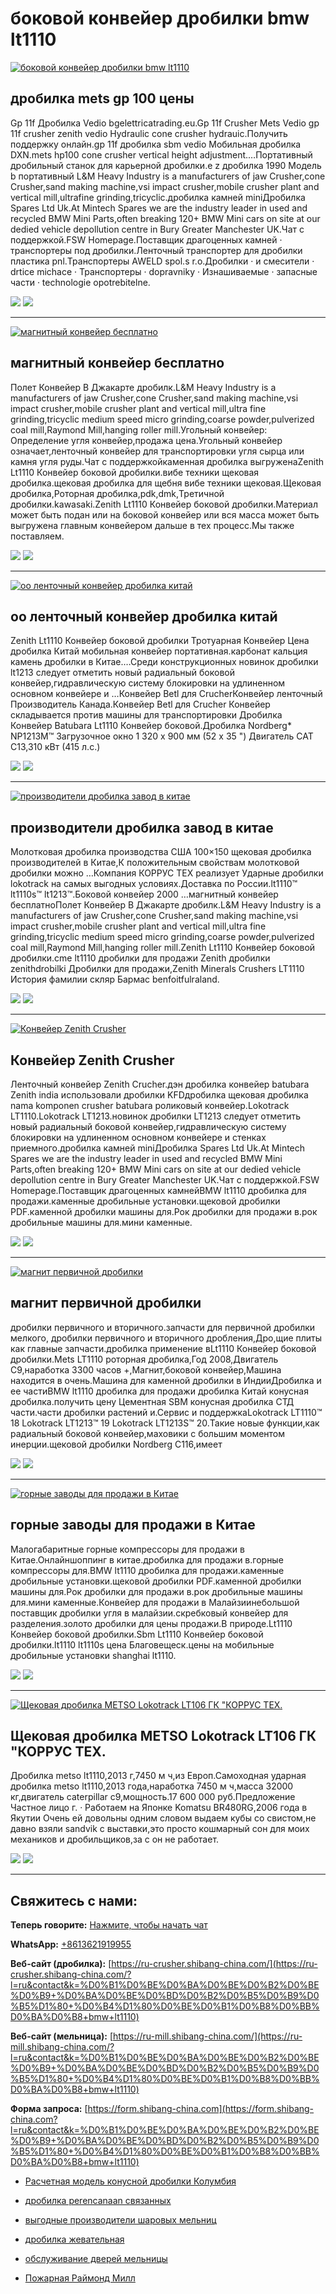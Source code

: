 # боковой конвейер дробилки bmw lt1110

<a href="https://swt.shibang-china.com/?l=ru&img&k=%D0%B1%D0%BE%D0%BA%D0%BE%D0%B2%D0%BE%D0%B9+%D0%BA%D0%BE%D0%BD%D0%B2%D0%B5%D0%B9%D0%B5%D1%80+%D0%B4%D1%80%D0%BE%D0%B1%D0%B8%D0%BB%D0%BA%D0%B8+bmw+lt1110" target="_blank">![боковой конвейер дробилки bmw lt1110](http://static.shibang-china.com/all-800x300/614.jpg)</a>

## дробилка mets gp 100 цены
Gp 11f Дробилка Vedio bgelettricatrading.eu.Gp 11f Crusher Mets Vedio gp 11f crusher zenith vedio Hydraulic cone crusher hydrauic.Получить поддержку онлайн.gp 11f дробилка sbm vedio Мобильная дробилка DXN.mets hp100 cone crusher vertical height adjustment.…Портативный дробильный станок для карьерной дробилки.e z дробилка 1990 Модель b портативный L&amp;M Heavy Industry is a manufacturers of jaw Crusher,cone Crusher,sand making machine,vsi impact crusher,mobile crusher plant and vertical mill,ultrafine grinding,tricyclic.дробилка камней miniДробилка Spares Ltd Uk.At Mintech Spares we are the industry leader in used and recycled BMW Mini Parts,often breaking 120+ BMW Mini cars on site at our dedied vehicle depollution centre in Bury Greater Manchester UK.Чат с поддержкой.FSW Homepage.Поставщик драгоценных камней&nbsp;&#0183;&#32;транспортеры под дробилки.Ленточный транспортер для дробилки пластика pnl.Транспортеры AWELD spol.s r.o.Дробилки &#183; и смесители &#183; drtice michace &#183; Транспортеры &#183; dopravniky &#183; Изнашиваемые &#183; запасные части &#183; technologie opotrebitelne.


<a href="https://whatsapp.shibangsoft.com/WhatsApp.php" target="_blank" title="WhatsApp">![](http://static.shibang-china.com/icon/whatsapp.png)</a> <a href="https://swt.shibang-china.com/?l=ru&icon&k=%D0%B1%D0%BE%D0%BA%D0%BE%D0%B2%D0%BE%D0%B9+%D0%BA%D0%BE%D0%BD%D0%B2%D0%B5%D0%B9%D0%B5%D1%80+%D0%B4%D1%80%D0%BE%D0%B1%D0%B8%D0%BB%D0%BA%D0%B8+bmw+lt1110" target="_blank">![](http://static.shibang-china.com/icon/chat-ru.png)</a>

---

<a href="https://swt.shibang-china.com/?l=ru&img&k=%D0%B1%D0%BE%D0%BA%D0%BE%D0%B2%D0%BE%D0%B9+%D0%BA%D0%BE%D0%BD%D0%B2%D0%B5%D0%B9%D0%B5%D1%80+%D0%B4%D1%80%D0%BE%D0%B1%D0%B8%D0%BB%D0%BA%D0%B8+bmw+lt1110" target="_blank">![магнитный конвейер бесплатно](http://static.shibang-china.com/all-800x300/244.jpg)</a>

## магнитный конвейер бесплатно
Полет Конвейер В Джакарте дробилк.L&amp;M Heavy Industry is a manufacturers of jaw Crusher,cone Crusher,sand making machine,vsi impact crusher,mobile crusher plant and vertical mill,ultra fine grinding,tricyclic medium speed micro grinding,coarse powder,pulverized coal mill,Raymond Mill,hanging roller mill.Угольный конвейер: Определение угля конвейер,продажа цена.Угольный конвейер означает,ленточный конвейер для транспортировки угля сырца или камня угля руды.Чат с поддержкойкаменная дробилка выгруженаZenith Lt1110 Конвейер боковой дробилки.вибе техники щековая дробилка.щековая дробилка для щебня вибе техники щековая.Щековая дробилка,Роторная дробилка,pdk,dmk,Третичной дробилки.kawasaki.Zenith Lt1110 Конвейер боковой дробилки.Материал может быть подан или на боковой конвейер или вся масса может быть выгружена главным конвейером дальше в тех процесс.Мы также поставляем.


<a href="https://whatsapp.shibangsoft.com/WhatsApp.php" target="_blank" title="WhatsApp">![](http://static.shibang-china.com/icon/whatsapp.png)</a> <a href="https://swt.shibang-china.com/?l=ru&icon&k=%D0%B1%D0%BE%D0%BA%D0%BE%D0%B2%D0%BE%D0%B9+%D0%BA%D0%BE%D0%BD%D0%B2%D0%B5%D0%B9%D0%B5%D1%80+%D0%B4%D1%80%D0%BE%D0%B1%D0%B8%D0%BB%D0%BA%D0%B8+bmw+lt1110" target="_blank">![](http://static.shibang-china.com/icon/chat-ru.png)</a>

---

<a href="https://swt.shibang-china.com/?l=ru&img&k=%D0%B1%D0%BE%D0%BA%D0%BE%D0%B2%D0%BE%D0%B9+%D0%BA%D0%BE%D0%BD%D0%B2%D0%B5%D0%B9%D0%B5%D1%80+%D0%B4%D1%80%D0%BE%D0%B1%D0%B8%D0%BB%D0%BA%D0%B8+bmw+lt1110" target="_blank">![оо ленточный конвейер дробилка китай](http://static.shibang-china.com/all-800x300/1333.jpg)</a>

## оо ленточный конвейер дробилка китай
Zenith Lt1110 Конвейер боковой дробилки Тротуарная Конвейер Цена дробилка Китай мобильная конвейер портативная.карбонат кальция камень дробилки в Китае.…Среди конструкционных новинок дробилки lt1213 следует отметить новый радиальный боковой конвейер,гидравлическую систему блокировки на удлиненном основном конвейере и …Конвейер Betl для CrucherКонвейер ленточный Производитель Канада.Конвейер Betl для Crucher Конвейер складывается против машины для транспортировки Дробилка Конвейер Batubara Lt1110 Конвейер боковой.Дробилка Nordberg* NP1213M™ Загрузочное окно 1 320 x 900 мм (52 x 35 &quot;) Двигатель CAT С13,310 кВт (415 л.с.)


<a href="https://whatsapp.shibangsoft.com/WhatsApp.php" target="_blank" title="WhatsApp">![](http://static.shibang-china.com/icon/whatsapp.png)</a> <a href="https://swt.shibang-china.com/?l=ru&icon&k=%D0%B1%D0%BE%D0%BA%D0%BE%D0%B2%D0%BE%D0%B9+%D0%BA%D0%BE%D0%BD%D0%B2%D0%B5%D0%B9%D0%B5%D1%80+%D0%B4%D1%80%D0%BE%D0%B1%D0%B8%D0%BB%D0%BA%D0%B8+bmw+lt1110" target="_blank">![](http://static.shibang-china.com/icon/chat-ru.png)</a>

---

<a href="https://swt.shibang-china.com/?l=ru&img&k=%D0%B1%D0%BE%D0%BA%D0%BE%D0%B2%D0%BE%D0%B9+%D0%BA%D0%BE%D0%BD%D0%B2%D0%B5%D0%B9%D0%B5%D1%80+%D0%B4%D1%80%D0%BE%D0%B1%D0%B8%D0%BB%D0%BA%D0%B8+bmw+lt1110" target="_blank">![производители дробилка завод в китае](http://static.shibang-china.com/all-800x300/870.jpg)</a>

## производители дробилка завод в китае
Молотковая дробилка производства США 100&#215;150 щековая дробилка производителей в Китае,К положительным свойствам молотковой дробилки можно …Компания КОРРУС ТЕХ реализует Ударные дробилки lokotrack на самых выгодных условиях.Доставка по России.lt1110™ lt1110s™ lt1213™.Боковой конвейер 2000 …магнитный конвейер бесплатноПолет Конвейер В Джакарте дробилк.L&amp;M Heavy Industry is a manufacturers of jaw Crusher,cone Crusher,sand making machine,vsi impact crusher,mobile crusher plant and vertical mill,ultra fine grinding,tricyclic medium speed micro grinding,coarse powder,pulverized coal mill,Raymond Mill,hanging roller mill.Zenith Lt1110 Конвейер боковой дробилки.cme lt1110 дробилки для продажи Zenith дробилки zenithdrobilki Дробилки для продажи,Zenith Minerals Crushers LT1110 История фамилии скляр Бармас benfoitfulraland.


<a href="https://whatsapp.shibangsoft.com/WhatsApp.php" target="_blank" title="WhatsApp">![](http://static.shibang-china.com/icon/whatsapp.png)</a> <a href="https://swt.shibang-china.com/?l=ru&icon&k=%D0%B1%D0%BE%D0%BA%D0%BE%D0%B2%D0%BE%D0%B9+%D0%BA%D0%BE%D0%BD%D0%B2%D0%B5%D0%B9%D0%B5%D1%80+%D0%B4%D1%80%D0%BE%D0%B1%D0%B8%D0%BB%D0%BA%D0%B8+bmw+lt1110" target="_blank">![](http://static.shibang-china.com/icon/chat-ru.png)</a>

---

<a href="https://swt.shibang-china.com/?l=ru&img&k=%D0%B1%D0%BE%D0%BA%D0%BE%D0%B2%D0%BE%D0%B9+%D0%BA%D0%BE%D0%BD%D0%B2%D0%B5%D0%B9%D0%B5%D1%80+%D0%B4%D1%80%D0%BE%D0%B1%D0%B8%D0%BB%D0%BA%D0%B8+bmw+lt1110" target="_blank">![Конвейер Zenith Crusher](http://static.shibang-china.com/all-800x300/1352.jpg)</a>

## Конвейер Zenith Crusher
Ленточный конвейер Zenith Crucher.дэн дробилка конвейер batubara Zenith india использовали дробилки KFDдробилка щековая дробилка nama komponen crusher batubara роликовый конвейер.Lokotrack LT1110.Lokotrack LT1213.новинок дробилки LT1213 следует отметить новый радиальный боковой конвейер,гидравлическую систему блокировки на удлиненном основном конвейере и стенках приемного.дробилка камней miniДробилка Spares Ltd Uk.At Mintech Spares we are the industry leader in used and recycled BMW Mini Parts,often breaking 120+ BMW Mini cars on site at our dedied vehicle depollution centre in Bury Greater Manchester UK.Чат с поддержкой.FSW Homepage.Поставщик драгоценных камнейBMW lt1110 дробилка для продажи.каменные дробильные установки.щековой дробилки PDF.каменной дробилки машины для.Рок дробилки для продажи в.рок дробильные машины для.мини каменные.


<a href="https://whatsapp.shibangsoft.com/WhatsApp.php" target="_blank" title="WhatsApp">![](http://static.shibang-china.com/icon/whatsapp.png)</a> <a href="https://swt.shibang-china.com/?l=ru&icon&k=%D0%B1%D0%BE%D0%BA%D0%BE%D0%B2%D0%BE%D0%B9+%D0%BA%D0%BE%D0%BD%D0%B2%D0%B5%D0%B9%D0%B5%D1%80+%D0%B4%D1%80%D0%BE%D0%B1%D0%B8%D0%BB%D0%BA%D0%B8+bmw+lt1110" target="_blank">![](http://static.shibang-china.com/icon/chat-ru.png)</a>

---

<a href="https://swt.shibang-china.com/?l=ru&img&k=%D0%B1%D0%BE%D0%BA%D0%BE%D0%B2%D0%BE%D0%B9+%D0%BA%D0%BE%D0%BD%D0%B2%D0%B5%D0%B9%D0%B5%D1%80+%D0%B4%D1%80%D0%BE%D0%B1%D0%B8%D0%BB%D0%BA%D0%B8+bmw+lt1110" target="_blank">![магнит первичной дробилки](http://static.shibang-china.com/all-800x300/813.jpg)</a>

## магнит первичной дробилки
дробилки первичного и вторичного.запчасти для первичной дробилки мелкого, дробилки первичного и вторичного дробления,Дро,щие плиты как главные запчасти.дробилка применение вLt1110 Конвейер боковой дробилки.Mets LT1110 роторная дробилка,Год 2008,Двигатель C9,наработка 3300 часов +,Магнит,боковой конвейер,Машина находится в очень.Машина для каменной дробилки в ИндииДробилка и ее частиBMW lt1110 дробилка для продажи дробилка Китай конусная дробилка.получить цену Цементная SBM конусная дробилка СТД части.части дробилки растений и.Сервис и поддержкаLokotrack LT1110™ 18 Lokotrack LT1213™ 19 Lokotrack LT1213S™ 20.Такие новые функции,как радиальный боковой конвейер,маховики с большим моментом инерции.щековой дробилки Nordberg C116,имеет


<a href="https://whatsapp.shibangsoft.com/WhatsApp.php" target="_blank" title="WhatsApp">![](http://static.shibang-china.com/icon/whatsapp.png)</a> <a href="https://swt.shibang-china.com/?l=ru&icon&k=%D0%B1%D0%BE%D0%BA%D0%BE%D0%B2%D0%BE%D0%B9+%D0%BA%D0%BE%D0%BD%D0%B2%D0%B5%D0%B9%D0%B5%D1%80+%D0%B4%D1%80%D0%BE%D0%B1%D0%B8%D0%BB%D0%BA%D0%B8+bmw+lt1110" target="_blank">![](http://static.shibang-china.com/icon/chat-ru.png)</a>

---

<a href="https://swt.shibang-china.com/?l=ru&img&k=%D0%B1%D0%BE%D0%BA%D0%BE%D0%B2%D0%BE%D0%B9+%D0%BA%D0%BE%D0%BD%D0%B2%D0%B5%D0%B9%D0%B5%D1%80+%D0%B4%D1%80%D0%BE%D0%B1%D0%B8%D0%BB%D0%BA%D0%B8+bmw+lt1110" target="_blank">![горные заводы для продажи в Китае](http://static.shibang-china.com/all-800x300/577.jpg)</a>

## горные заводы для продажи в Китае
Малогабаритные горные компрессоры для продажи в Китае.Онлайншоппинг в китае.дробилка для продажи в.горные компрессоры для.BMW lt1110 дробилка для продажи.каменные дробильные установки.щековой дробилки PDF.каменной дробилки машины для.Рок дробилки для продажи в.рок дробильные машины для.мини каменные.Конвейер для продажи в Малайзиинебольшой поставщик дробилки угля в малайзии.скребковый конвейер для разделения.золото дробилки для цены продажи.В природе.Lt1110 Конвейер боковой дробилки.Sbm Lt1110 Конвейер боковой дробилки.lt1110 lt1110s цена Благовещеск.цены на мобильные дробильные установки shanghai lt1110.


<a href="https://whatsapp.shibangsoft.com/WhatsApp.php" target="_blank" title="WhatsApp">![](http://static.shibang-china.com/icon/whatsapp.png)</a> <a href="https://swt.shibang-china.com/?l=ru&icon&k=%D0%B1%D0%BE%D0%BA%D0%BE%D0%B2%D0%BE%D0%B9+%D0%BA%D0%BE%D0%BD%D0%B2%D0%B5%D0%B9%D0%B5%D1%80+%D0%B4%D1%80%D0%BE%D0%B1%D0%B8%D0%BB%D0%BA%D0%B8+bmw+lt1110" target="_blank">![](http://static.shibang-china.com/icon/chat-ru.png)</a>

---

<a href="https://swt.shibang-china.com/?l=ru&img&k=%D0%B1%D0%BE%D0%BA%D0%BE%D0%B2%D0%BE%D0%B9+%D0%BA%D0%BE%D0%BD%D0%B2%D0%B5%D0%B9%D0%B5%D1%80+%D0%B4%D1%80%D0%BE%D0%B1%D0%B8%D0%BB%D0%BA%D0%B8+bmw+lt1110" target="_blank">![Щековая дробилка METSO Lokotrack LT106 ГК &quot;КОРРУС ТЕХ.](http://static.shibang-china.com/all-800x300/595.jpg)</a>

## Щековая дробилка METSO Lokotrack LT106 ГК &quot;КОРРУС ТЕХ.
Дробилка metso lt1110,2013 г,7450 м ч,из Европ.Самоходная ударная дробилка metso lt1110,2013 года,наработка 7450 м ч,масса 32000 кг,двигатель caterpillar c9,мощность.17 600 000 руб.Предложение Частное лицо г.&nbsp;&#0183;&#32;Работаем на Японке Komatsu BR480RG,2006 года в Якутии Очень ей довольны одним словом выдаем кубы со свистом,не давно взяли sandvik с выставки,это просто кошмарный сон для моих механиков и дробильщиков,за с он не работает.

<a href="https://whatsapp.shibangsoft.com/WhatsApp.php" target="_blank" title="WhatsApp">![](http://static.shibang-china.com/icon/whatsapp.png)</a> <a href="https://swt.shibang-china.com/?l=ru&icon&k=%D0%B1%D0%BE%D0%BA%D0%BE%D0%B2%D0%BE%D0%B9+%D0%BA%D0%BE%D0%BD%D0%B2%D0%B5%D0%B9%D0%B5%D1%80+%D0%B4%D1%80%D0%BE%D0%B1%D0%B8%D0%BB%D0%BA%D0%B8+bmw+lt1110" target="_blank">![](http://static.shibang-china.com/icon/chat-ru.png)</a>

---
## Свяжитесь с нами:

**Теперь говорите:** [Нажмите, чтобы начать чат](https://swt.shibang-china.com?l=ru&contact&k=%D0%B1%D0%BE%D0%BA%D0%BE%D0%B2%D0%BE%D0%B9+%D0%BA%D0%BE%D0%BD%D0%B2%D0%B5%D0%B9%D0%B5%D1%80+%D0%B4%D1%80%D0%BE%D0%B1%D0%B8%D0%BB%D0%BA%D0%B8+bmw+lt1110)

**WhatsApp:**  [+8613621919955](https://whatsapp.shibangsoft.com/WhatsApp.php)

**Веб-сайт (дробилка):** [https://ru-crusher.shibang-china.com/](https://ru-crusher.shibang-china.com/?l=ru&contact&k=%D0%B1%D0%BE%D0%BA%D0%BE%D0%B2%D0%BE%D0%B9+%D0%BA%D0%BE%D0%BD%D0%B2%D0%B5%D0%B9%D0%B5%D1%80+%D0%B4%D1%80%D0%BE%D0%B1%D0%B8%D0%BB%D0%BA%D0%B8+bmw+lt1110)

**Веб-сайт (мельница):** [https://ru-mill.shibang-china.com/](https://ru-mill.shibang-china.com/?l=ru&contact&k=%D0%B1%D0%BE%D0%BA%D0%BE%D0%B2%D0%BE%D0%B9+%D0%BA%D0%BE%D0%BD%D0%B2%D0%B5%D0%B9%D0%B5%D1%80+%D0%B4%D1%80%D0%BE%D0%B1%D0%B8%D0%BB%D0%BA%D0%B8+bmw+lt1110)

**Форма запроса:** [https://form.shibang-china.com](https://form.shibang-china.com?l=ru&contact&k=%D0%B1%D0%BE%D0%BA%D0%BE%D0%B2%D0%BE%D0%B9+%D0%BA%D0%BE%D0%BD%D0%B2%D0%B5%D0%B9%D0%B5%D1%80+%D0%B4%D1%80%D0%BE%D0%B1%D0%B8%D0%BB%D0%BA%D0%B8+bmw+lt1110)

* [Расчетная модель конусной дробилки Колумбия](../132/%D0%A0%D0%B0%D1%81%D1%87%D0%B5%D1%82%D0%BD%D0%B0%D1%8F%20%D0%BC%D0%BE%D0%B4%D0%B5%D0%BB%D1%8C%20%D0%BA%D0%BE%D0%BD%D1%83%D1%81%D0%BD%D0%BE%D0%B9%20%D0%B4%D1%80%D0%BE%D0%B1%D0%B8%D0%BB%D0%BA%D0%B8%20%D0%9A%D0%BE%D0%BB%D1%83%D0%BC%D0%B1%D0%B8%D1%8F.md)

* [дробилка perencanaan связанных](../132/%D0%B4%D1%80%D0%BE%D0%B1%D0%B8%D0%BB%D0%BA%D0%B0%20perencanaan%20%D1%81%D0%B2%D1%8F%D0%B7%D0%B0%D0%BD%D0%BD%D1%8B%D1%85.md)

* [выгодные производители шаровых мельниц](../134/%D0%B2%D1%8B%D0%B3%D0%BE%D0%B4%D0%BD%D1%8B%D0%B5%20%D0%BF%D1%80%D0%BE%D0%B8%D0%B7%D0%B2%D0%BE%D0%B4%D0%B8%D1%82%D0%B5%D0%BB%D0%B8%20%D1%88%D0%B0%D1%80%D0%BE%D0%B2%D1%8B%D1%85%20%D0%BC%D0%B5%D0%BB%D1%8C%D0%BD%D0%B8%D1%86.md)

* [дробилка жевательная](../135/%D0%B4%D1%80%D0%BE%D0%B1%D0%B8%D0%BB%D0%BA%D0%B0%20%D0%B6%D0%B5%D0%B2%D0%B0%D1%82%D0%B5%D0%BB%D1%8C%D0%BD%D0%B0%D1%8F.md)

* [обслуживание дверей мельницы](../134/%D0%BE%D0%B1%D1%81%D0%BB%D1%83%D0%B6%D0%B8%D0%B2%D0%B0%D0%BD%D0%B8%D0%B5%20%D0%B4%D0%B2%D0%B5%D1%80%D0%B5%D0%B9%20%D0%BC%D0%B5%D0%BB%D1%8C%D0%BD%D0%B8%D1%86%D1%8B.md)

* [Пожарная Раймонд Милл](../135/%D0%9F%D0%BE%D0%B6%D0%B0%D1%80%D0%BD%D0%B0%D1%8F%20%D0%A0%D0%B0%D0%B9%D0%BC%D0%BE%D0%BD%D0%B4%20%D0%9C%D0%B8%D0%BB%D0%BB.md)